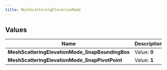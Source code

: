 ```yaml
---
title: MeshScatteringElevationMode
---
```


## Values
| Name | Description |
| ---- | ----------- |
| **MeshScatteringElevationMode_SnapBoundingBox** | Value: **0** |
| **MeshScatteringElevationMode_SnapPivotPoint** | Value: **1** |

